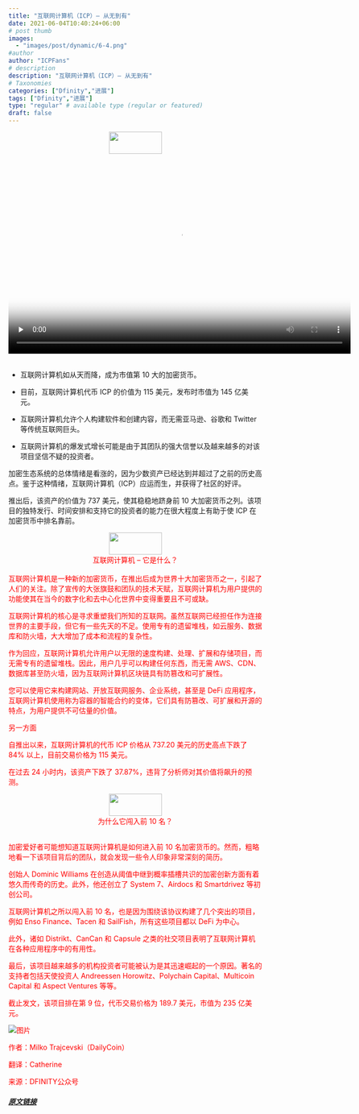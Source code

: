 ```yaml
---
title: "互联网计算机（ICP）– 从无到有"
date: 2021-06-04T10:40:24+06:00
# post thumb
images:
  - "images/post/dynamic/6-4.png"
#author
author: "ICPFans"
# description
description: "互联网计算机（ICP）– 从无到有"
# Taxonomies
categories: ["Dfinity","进展"]
tags: ["Dfinity","进展"]
type: "regular" # available type (regular or featured)
draft: false
---
```

<center>
<img width = '105' height ='44' src ="https://mmbiz.qpic.cn/mmbiz_jpg/JUK5MT24wzO5kmTW67t1ty1icJD4eF8R53YZQlPrDSiaEZicTXyjqYxaGpLRbrZ76reKSpiaial6m10vLNBfYYibJhww/640?wx_fmt=jpeg&tp=webp&wxfrom=5&wx_lazy=1&wx_co=1"/>
</center>
<br>

<center>
<video id="video" height=380 width=680 controls="" preload="none" poster="http://mmbiz.qpic.cn/mmbiz_jpg/JUK5MT24wzNVBF2gwTS63gkf4aUppw6QSTWkDibCLV8v6N2JZibTIjf0t8LkZco92gPUx0aibQl0PAhN7zzfbw9Bg/0?wx_fmt=jpeg">
      <source id="mp4" src="http://mpvideo.qpic.cn/0bf2nuaf2aaadeaic7u7ivqfa3odlvwqaxia.f10002.mp4?dis_k=699579a029eb810faa312e0638a2aba5&amp;dis_t=1623227421&amp;spec_id=MzU1ODA4MjE5Ng%3D%3D1623227422&amp;vid=wxv_1870611353061670913&amp;format_id=10002&amp;support_redirect=1&amp;mmversion=false" type="video/mp4">
</video>
</center>

<br>

+ 互联网计算机如从天而降，成为市值第 10 大的加密货币。



+ 目前，互联网计算机代币 ICP 的价值为 115 美元，发布时市值为 145 亿美元。



+ 互联网计算机允许个人构建软件和创建内容，而无需亚马逊、谷歌和 Twitter 等传统互联网巨头。



+ 互联网计算机的爆发式增长可能是由于其团队的强大信誉以及越来越多的对该项目坚信不疑的投资者。



加密生态系统的总体情绪是看涨的，因为少数资产已经达到并超过了之前的历史高点。鉴于这种情绪，互联网计算机（ICP）应运而生，并获得了社区的好评。



推出后，该资产的价值为 737 美元，使其稳稳地跻身前 10 大加密货币之列。该项目的独特发行、时间安排和支持它的投资者的能力在很大程度上有助于使 ICP 在加密货币中排名靠前。



<center>
<img width = '105' height ='44' src ="https://mmbiz.qpic.cn/mmbiz_jpg/JUK5MT24wzO5kmTW67t1ty1icJD4eF8R53YZQlPrDSiaEZicTXyjqYxaGpLRbrZ76reKSpiaial6m10vLNBfYYibJhww/640?wx_fmt=jpeg&tp=webp&wxfrom=5&wx_lazy=1&wx_co=1"/>
</center>
<center> <font color=red>互联网计算机 – 它是什么？<font></center>
<br>
互联网计算机是一种新的加密货币，在推出后成为世界十大加密货币之一，引起了人们的关注。除了宣传的大张旗鼓和团队的技术天赋，互联网计算机为用户提供的功能使其在当今的数字化和去中心化世界中变得重要且不可或缺。



互联网计算机的核心是寻求重塑我们所知的互联网。虽然互联网已经担任作为连接世界的主要手段，但它有一些先天的不足。使用专有的遗留堆栈，如云服务、数据库和防火墙，大大增加了成本和流程的复杂性。



作为回应，互联网计算机允许用户以无限的速度构建、处理、扩展和存储项目，而无需专有的遗留堆栈。因此，用户几乎可以构建任何东西，而无需 AWS、CDN、数据库甚至防火墙，因为互联网计算机区块链具有防篡改和可扩展性。



您可以使用它来构建网站、开放互联网服务、企业系统，甚至是 DeFi 应用程序，互联网计算机使用称为容器的智能合约的变体，它们具有防篡改、可扩展和开源的特点，为用户提供不可估量的价值。



另一方面



自推出以来，互联网计算机的代币 ICP 价格从 737.20 美元的历史高点下跌了 84% 以上，目前交易价格为 115 美元。



在过去 24 小时内，该资产下跌了 37.87%，违背了分析师对其价值将飙升的预测。



<center>
<img width = '105' height ='44' src ="https://mmbiz.qpic.cn/mmbiz_jpg/JUK5MT24wzO5kmTW67t1ty1icJD4eF8R53YZQlPrDSiaEZicTXyjqYxaGpLRbrZ76reKSpiaial6m10vLNBfYYibJhww/640?wx_fmt=jpeg&tp=webp&wxfrom=5&wx_lazy=1&wx_co=1"/>
</center>
<center> <font color=red>为什么它闯入前 10 名？<font></center>
<br>

加密爱好者可能想知道互联网计算机是如何进入前 10 名加密货币的。然而，粗略地看一下该项目背后的团队，就会发现一些令人印象非常深刻的简历。



创始人 Dominic Williams 在创造从阈值中继到概率插槽共识的加密创新方面有着悠久而传奇的历史。此外，他还创立了 System 7、Airdocs 和 Smartdrivez 等初创公司。



互联网计算机之所以闯入前 10 名，也是因为围绕该协议构建了几个突出的项目，例如 Enso Finance、Tacen 和 SailFish，所有这些项目都以 DeFi 为中心。



此外，诸如 Distrikt、CanCan 和 Capsule 之类的社交项目表明了互联网计算机在各种应用程序中的有用性。



最后，该项目越来越多的机构投资者可能被认为是其迅速崛起的一个原因。著名的支持者包括天使投资人 Andreessen Horowitz、Polychain Capital、Multicoin Capital 和 Aspect Ventures 等等。



截止发文，该项目排在第 9 位，代币交易价格为 189.7 美元，市值为 235 亿美元。



![图片](/images/post/dynamic/6-4.png)



作者：Milko Trajcevski（DailyCoin）

翻译：Catherine

来源：DFINITY公众号
##### [原文链接](https://mp.weixin.qq.com/s/Nlzytt0lNYXaAjCwTHxttw)